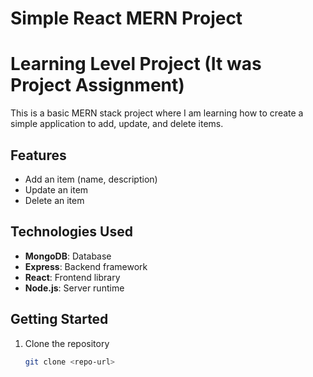 # Simple React MERN Project
# Learning Level Project (It was Project Assignment)
This is a basic MERN stack project where I am learning how to create a simple application to add, update, and delete items.

## Features
- Add an item (name, description)
- Update an item
- Delete an item

## Technologies Used
- **MongoDB**: Database
- **Express**: Backend framework
- **React**: Frontend library
- **Node.js**: Server runtime

## Getting Started

1. Clone the repository
   ```bash
   git clone <repo-url>
  ```
